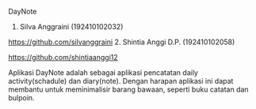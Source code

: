 DayNote

1. Silva Anggraini (192410102032)

https://github.com/silvanggraini
2. Shintia Anggi D.P. (192410102058)

https://github.com/shintiaanggi12

Aplikasi DayNote adalah sebagai aplikasi pencatatan daily activity(schadule) dan diary(note). Dengan harapan aplikasi ini dapat membantu untuk meminimalisir barang bawaan, seperti buku catatan dan bulpoin. 